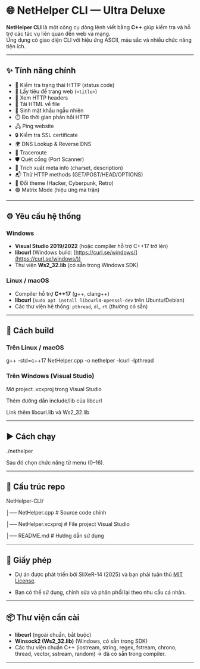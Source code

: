 # 🌐 NetHelper CLI — Ultra Deluxe

**NetHelper CLI** là một công cụ dòng lệnh viết bằng **C++** giúp kiểm tra và hỗ trợ các tác vụ liên quan đến web và mạng.  
Ứng dụng có giao diện CLI với hiệu ứng ASCII, màu sắc và nhiều chức năng tiện ích.

---

## ✨ Tính năng chính
- 🔎 Kiểm tra trạng thái HTTP (status code)
- 📄 Lấy tiêu đề trang web (`<title>`)
- 📑 Xem HTTP headers
- 💾 Tải HTML về file
- 🔑 Sinh mật khẩu ngẫu nhiên
- ⏱️ Đo thời gian phản hồi HTTP
- 🖧 Ping website
- 🔒 Kiểm tra SSL certificate
- 🌍 DNS Lookup & Reverse DNS
- 🧭 Traceroute
- 🛡️ Quét cổng (Port Scanner)
- 📝 Trích xuất meta info (charset, description)
- 📬 Thử HTTP methods (GET/POST/HEAD/OPTIONS)
- 🎨 Đổi theme (Hacker, Cyberpunk, Retro)
- 🟢 Matrix Mode (hiệu ứng ma trận)

---

## ⚙️ Yêu cầu hệ thống

### Windows
- **Visual Studio 2019/2022** (hoặc compiler hỗ trợ C++17 trở lên)
- **libcurl** (Windows build: [https://curl.se/windows/](https://curl.se/windows/))
- Thư viện **Ws2_32.lib** (có sẵn trong Windows SDK)

### Linux / macOS
- Compiler hỗ trợ **C++17** (g++, clang++)
- **libcurl** (`sudo apt install libcurl4-openssl-dev` trên Ubuntu/Debian)
- Các thư viện hệ thống: `pthread`, `dl`, `rt` (thường có sẵn)

---

## 🚀 Cách build

### Trên Linux / macOS   
g++ -std=c++17 NetHelper.cpp -o nethelper -lcurl -lpthread

### Trên Windows (Visual Studio)
Mở project .vcxproj trong Visual Studio

Thêm đường dẫn include/lib của libcurl

Link thêm libcurl.lib và Ws2_32.lib

---

## ▶️ Cách chạy
./nethelper

Sau đó chọn chức năng từ menu (0–16).

---

## 📂 Cấu trúc repo
NetHelper-CLI/

│── NetHelper.cpp        # Source code chính

│── NetHelper.vcxproj    # File project Visual Studio

│── README.md            # Hướng dẫn sử dụng

---

## 📜 Giấy phép
- Dự án được phát triển bởi SliXeR-14 (2025) và bạn phải tuân thủ [MIT License](../LICENSE).

- Bạn có thể sử dụng, chỉnh sửa và phân phối lại theo nhu cầu cá nhân.

---

## 📦 Thư viện cần cài
- **libcurl** (ngoài chuẩn, bắt buộc)
- **Winsock2 (Ws2_32.lib)** (Windows, có sẵn trong SDK)
- Các thư viện chuẩn C++ (iostream, string, regex, fstream, chrono, thread, vector, sstream, random) → đã có sẵn trong compiler.

---
